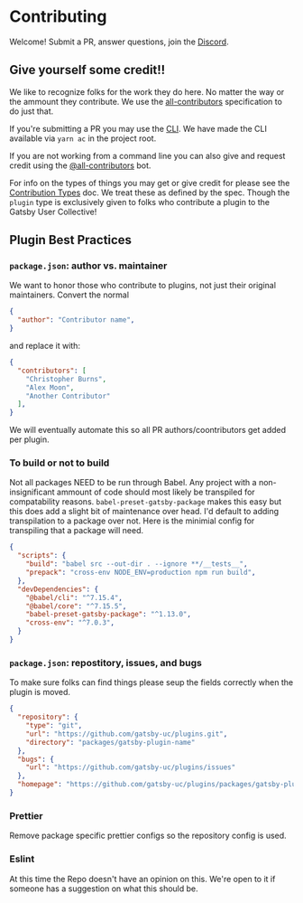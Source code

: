 # Contributing

Welcome! Submit a PR, answer questions, join the [Discord](discord.gg/wr9xhj9v).

## Give yourself some credit!!

We like to recognize folks for the work they do here. No matter the way or the ammount they contribute. We use the [all-contributors](https://github.com/all-contributors/all-contributors) specification to do just that. 

If you're submitting a PR you may use the [CLI](https://allcontributors.org/docs/en/cli/usage). We have made the CLI available via `yarn ac` in the project root. 

If you are not working from a command line you can also give and request credit using the [@all-contributors](https://allcontributors.org/docs/en/bot/usage) bot.

For info on the types of things you may get or give credit for please see the [Contribution Types](https://allcontributors.org/docs/en/emoji-key) doc. We treat these as defined by the spec. Though the `plugin` type is exclusively given to folks who contribute a plugin to the Gatsby User Collective!

## Plugin Best Practices

### `package.json`: author vs. maintainer

We want to honor those who contribute to plugins, not just their original maintainers. Convert the normal 

```json
{
  "author": "Contributor name",
}
```

and replace it with:

```json
{
  "contributors": [
    "Christopher Burns",
    "Alex Moon",
    "Another Contributor"
  ],
}
```

We will eventually automate this so all PR authors/coontributors get added per plugin. 

### To build or not to build

Not all packages NEED to be run through Babel. Any project with a non-insignificant ammount of code should most likely be transpiled for compatability reasons. `babel-preset-gatsby-package` makes this easy but this does add a slight bit of maintenance over head. I'd default to adding transpilation to a package over not. Here is the minimial config for transpiling that a package will need.

```json
{
  "scripts": {
    "build": "babel src --out-dir . --ignore **/__tests__",
    "prepack": "cross-env NODE_ENV=production npm run build",
  },
  "devDependencies": {
    "@babel/cli": "^7.15.4",
    "@babel/core": "^7.15.5",
    "babel-preset-gatsby-package": "^1.13.0",
    "cross-env": "^7.0.3",
  }
}
```

### `package.json`:  repostitory, issues, and bugs
To make sure folks can find things please seup the fields correctly when the plugin is moved. 

```json
{
  "repository": {
    "type": "git",
    "url": "https://github.com/gatsby-uc/plugins.git",
    "directory": "packages/gatsby-plugin-name"
  },
  "bugs": {
    "url": "https://github.com/gatsby-uc/plugins/issues"
  },
  "homepage": "https://github.com/gatsby-uc/plugins/packages/gatsby-plugin-name#readme",
}
```

### Prettier
Remove package specific prettier configs so the repository config is used. 

### Eslint
At this time the Repo doesn't have an opinion on this. We're open to it if someone has a suggestion on what this should be. 
